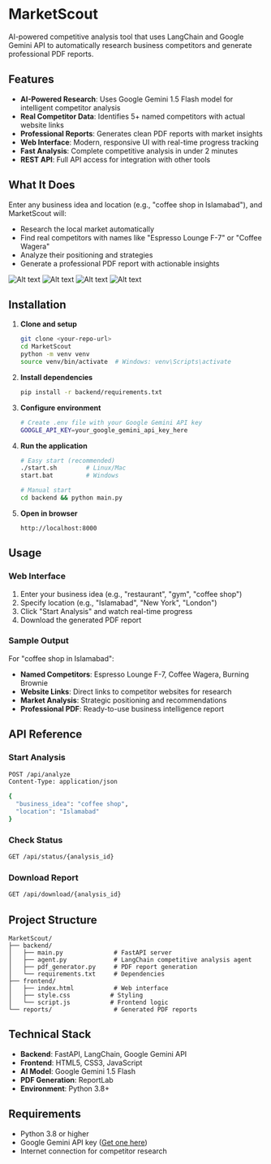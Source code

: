 # MarketScout

AI-powered competitive analysis tool that uses LangChain and Google Gemini API to automatically research business competitors and generate professional PDF reports.

## Features

- **AI-Powered Research**: Uses Google Gemini 1.5 Flash model for intelligent competitor analysis
- **Real Competitor Data**: Identifies 5+ named competitors with actual website links
- **Professional Reports**: Generates clean PDF reports with market insights
- **Web Interface**: Modern, responsive UI with real-time progress tracking
- **Fast Analysis**: Complete competitive analysis in under 2 minutes
- **REST API**: Full API access for integration with other tools

## What It Does

Enter any business idea and location (e.g., "coffee shop in Islamabad"), and MarketScout will:
- Research the local market automatically
- Find real competitors with names like "Espresso Lounge F-7" or "Coffee Wagera"
- Analyze their positioning and strategies
- Generate a professional PDF report with actionable insights

  
![Alt text](https://i.postimg.cc/T1VTgwBJ/langchain.png)
![Alt text](https://i.postimg.cc/Fz44rv1d/langchain2.png)
![Alt text](https://i.postimg.cc/NfQcZQWZ/langchain3.png)
![Alt text](https://i.postimg.cc/8CfQLc6f/langchain4.png)


## Installation

1. **Clone and setup**
   ```bash
   git clone <your-repo-url>
   cd MarketScout
   python -m venv venv
   source venv/bin/activate  # Windows: venv\Scripts\activate
   ```

2. **Install dependencies**
   ```bash
   pip install -r backend/requirements.txt
   ```

3. **Configure environment**
   ```bash
   # Create .env file with your Google Gemini API key
   GOOGLE_API_KEY=your_google_gemini_api_key_here
   ```

4. **Run the application**
   ```bash
   # Easy start (recommended)
   ./start.sh        # Linux/Mac
   start.bat         # Windows
   
   # Manual start
   cd backend && python main.py
   ```

5. **Open in browser**
   ```
   http://localhost:8000
   ```

## Usage

### Web Interface
1. Enter your business idea (e.g., "restaurant", "gym", "coffee shop")
2. Specify location (e.g., "Islamabad", "New York", "London")
3. Click "Start Analysis" and watch real-time progress
4. Download the generated PDF report

### Sample Output
For "coffee shop in Islamabad":
- **Named Competitors**: Espresso Lounge F-7, Coffee Wagera, Burning Brownie
- **Website Links**: Direct links to competitor websites for research
- **Market Analysis**: Strategic positioning and recommendations
- **Professional PDF**: Ready-to-use business intelligence report

## API Reference

### Start Analysis
```bash
POST /api/analyze
Content-Type: application/json

{
  "business_idea": "coffee shop",
  "location": "Islamabad"
}
```

### Check Status
```bash
GET /api/status/{analysis_id}
```

### Download Report
```bash
GET /api/download/{analysis_id}
```

## Project Structure

```
MarketScout/
├── backend/
│   ├── main.py              # FastAPI server
│   ├── agent.py             # LangChain competitive analysis agent
│   ├── pdf_generator.py     # PDF report generation
│   └── requirements.txt     # Dependencies
├── frontend/
│   ├── index.html           # Web interface
│   ├── style.css           # Styling
│   └── script.js           # Frontend logic
└── reports/                 # Generated PDF reports
```

## Technical Stack

- **Backend**: FastAPI, LangChain, Google Gemini API
- **Frontend**: HTML5, CSS3, JavaScript
- **AI Model**: Google Gemini 1.5 Flash
- **PDF Generation**: ReportLab
- **Environment**: Python 3.8+

## Requirements

- Python 3.8 or higher
- Google Gemini API key ([Get one here](https://makersuite.google.com/app/apikey))
- Internet connection for competitor research

